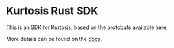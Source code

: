 # Kurtosis Rust SDK

This is an SDK for [Kurtosis](https://github.com/kurtosis-tech/kurtosis), based on the protobufs available [here](https://github.com/kurtosis-tech/kurtosis/tree/main/api/protobuf);

More details can be found on the [docs](https://docs.kurtosis.com/).